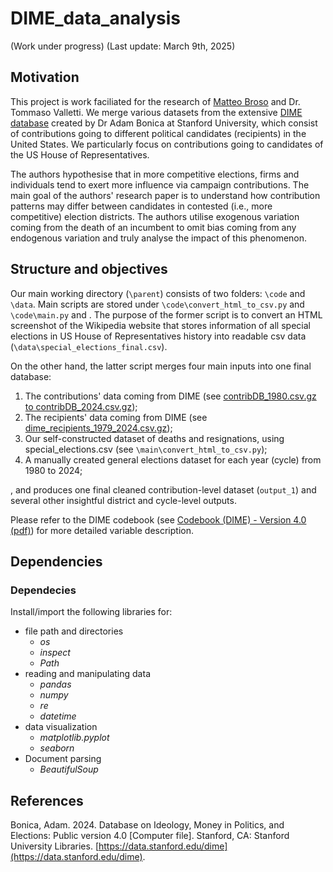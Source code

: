 # DIME_data_analysis

(Work under progress)
(Last update: March 9th, 2025)

## Motivation

This project is work faciliated for the research of [Matteo Broso](https://github.com/Mbroso21) and Dr. Tommaso Valletti. We merge various datasets from the extensive [DIME database](https://data.stanford.edu/dime) created by Dr Adam Bonica at Stanford University, which consist of contributions going to different political candidates (recipients) in the United States. We particularly focus on contributions going to candidates of the US House of Representatives. 

The authors hypothesise that in more competitive elections, firms and individuals tend to exert more influence via campaign contributions. The main goal of the authors' research paper is to understand how contribution patterns may differ between candidates in contested (i.e., more competitive) election districts. The authors utilise exogenous variation coming from the death of an incumbent to omit bias coming from any endogenous variation and truly analyse the impact of this phenomenon. 

## Structure and objectives

Our main working directory (`\parent`) consists of two folders: `\code` and `\data`. Main scripts are stored under `\code\convert_html_to_csv.py` and `\code\main.py` and . The purpose of the former script is to convert an HTML screenshot of the Wikipedia website that stores information of all special elections in US House of Representatives history into readable csv data (`\data\special_elections_final.csv`). 

On the other hand, the latter script merges four main inputs into one final database:

1. The contributions' data coming from DIME (see [contribDB_1980.csv.gz to contribDB_2024.csv.gz](https://data.stanford.edu/dime));
2. The recipients' data coming from DIME (see [dime_recipients_1979_2024.csv.gz](https://data.stanford.edu/dime));
3. Our self-constructed dataset of deaths and resignations, using special_elections.csv (see `\main\convert_html_to_csv.py`);
4. A manually created general elections dataset for each year (cycle) from 1980 to 2024;

, and produces one final cleaned contribution-level dataset (`output_1`) and several other insightful district and cycle-level outputs.

Please refer to the DIME codebook (see [Codebook (DIME) - Version 4.0 (pdf)](https://data.stanford.edu/dime)) for more detailed variable description.

## Dependencies

### Dependecies 

Install/import the following libraries for:

- file path and directories
  - *os*
  - *inspect*
  - *Path*
- reading and manipulating data
  - *pandas*
  - *numpy*
  - *re*
  - *datetime*
- data visualization
  - *matplotlib.pyplot* 
  - *seaborn* 
- Document parsing
  - *BeautifulSoup*

## References

Bonica, Adam. 2024. Database on Ideology, Money in Politics, and Elections: Public version 4.0 [Computer file]. Stanford, CA: Stanford University Libraries. [https://data.stanford.edu/dime](https://data.stanford.edu/dime).
